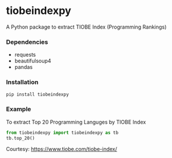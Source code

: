 # tiobeindexpy

A Python package to extract TIOBE Index (Programming Rankings)

### Dependencies

+ requests
+ beautifulsoup4
+ pandas

### Installation

```python
pip install tiobeindexpy
```

### Example

To extract Top 20 Programming Languges by TIOBE Index

```python
from tiobeindexpy import tiobeindexpy as tb
tb.top_20()
```

Courtesy: https://www.tiobe.com/tiobe-index/
